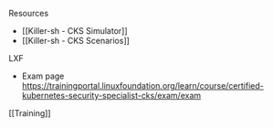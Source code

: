Resources
- [[Killer-sh - CKS Simulator]]
- [[Killer-sh - CKS Scenarios]]

LXF
- Exam page https://trainingportal.linuxfoundation.org/learn/course/certified-kubernetes-security-specialist-cks/exam/exam

[[Training]]